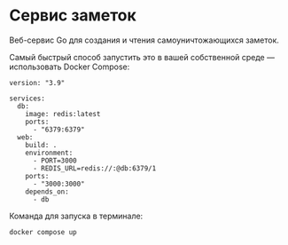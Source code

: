 # Сервис заметок
Веб-сервис Go для создания и чтения самоуничтожающихся заметок.

Самый быстрый способ запустить это в вашей собственной среде — использовать Docker Compose:
```
version: "3.9"

services:
  db:
    image: redis:latest
    ports:
      - "6379:6379"
  web:
    build: .
    environment:
      - PORT=3000
      - REDIS_URL=redis://:@db:6379/1
    ports:
      - "3000:3000"
    depends_on:
      - db
```
Команда для запуска в терминале:
```
docker compose up
```